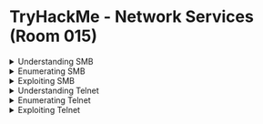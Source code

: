 #  TryHackMe - Network Services (Room 015)

<details><summary>Understanding SMB</summary>
<p>

![](/Network%20Services/images/smb.png)

SMB (Server Message Block Protocol) is a client-server communication protocol used for sharing access to files, printers, serial ports and other resources on a network

Servers make file systems and other resources (printers, named pipes, APIs) available to clients on the network. Client computers may have their own hard disks, but they also want access to the shared file systems and printers on the servers

The SMB protocol is known as a __response-request protocol__ - meaning that it transmits multiple mesasges between the client and server to establish a connection. Clients connect to servers using TCP/IP (actually NetBIOS over TCP/IP as specified in RFC1001 and RFC1002), NetBEUI or IPX/SPX

Once a connection is established, clients can then send commands (SMBs) to the server that allow them to access shares, open files, read and write files, etc...

Microsoft Windows operating systems since Windows 95 have included client and server SMB protocol support. Samba, an open source server that supports the SMB protocol, was released for Unix systems

</p>
</details>

<details><summary>Enumerating SMB</summary>
<p>
	
![](/Network%20Services/images/smb2.png)

Enumeration is the process of gathering informaton on a target in order to find potential attack vectors and aid in exploitation

This process is essential for an attack to be successful, as wasting time with exploits that either do not work or can crash the system can be a waste of energy. Enumeration can be used to gather usernames, passwords, network information, hostnames, application data, services, or any other information

Typically, there are SMB share drives on a server that can be connected to and used to view or transfer files. SMB can often be a great starting point for an attacker looking to discover sensitive information

First step of enumeration is conducting a port scan to find out as much information as you can about the services, appications, structure and OS of the target machine. The `-A` flag for nmap enables __OS detection, Version detection, Script scanning and Traceroute__ all in one and the `-p-` flagf enables scanning across all ports (65,535)

Enum4Linux is a tool used to enumerate SMB shares on both Windows and Linux systems. It is basically a wrapper around the tols in the Samba package and makes it easy to quickly extract information from the target pertaining to SMB. Installed by default on Kali and Parrot but can install from the [official Github]https://github.com/portcullislabs/enum4linux)

The syntax for Enum4Linux is simple - `enum4linux [options] ip`

TAG | FUNCTION
------------ | -------------
-U | get userlist
-M | get machine list
-N | get namelist dump
-S | get sharelist
-P | get password policy information
-G | get group and member list
-A | all of the above (full basic enumeration)


</p>
</details>

<details><summary>Exploiting SMB</summary>
<p>
	
![](/Network%20Services/images/exploit.png)

While there are vulnerabilities such as [CVE-2017-7494](https://www.cvedetails.com/cve/CVE-2017-7494/) that can allow remote code execution by exploiting SMB, you are more likely to encounter a situation where the best way into a system is due to misconfigurations in the system

In this case, we are going to be exploiting anonymous SMB share access - a common misconfiguration that can allow us to gain information that will lead to a shell

From our enumeration, we know:

	* The SMB share location
	* The name of an interesting SMB share

SMBClient is part of the default Samba suite. While it is available by default on Kali and Parrot, you can find the documentation [here](https://www.samba.org/samba/docs/current/man-html/smbclient.1.html) if you need to install it

We can remotely access the SMB share using the syntax:

	`smbclient //[IP]/[SHARE]`

Followed by the tags:

	`-U [name]` to specify the user
	`-p [port]` to specify the port

</p>
</details>


<details><summary>Understanding Telnet</summary>
<p>
	
![](/Network%20Services/images/telnet.png)

Telnet is an application protocol which allows you to connect to and execute commands on a remote machine that is hosting a telnet server

The telnet client will establish a connection with the server. The client will then become a virtual terminal - allowing you to interact with the remote host

Telnet sends ALL messages in cleartext and has no specific security mechanisms. Thus, in many applications and services, Telnet has been replaced by SSH in most implementations

Telnet works when the user conects to the server using the Telnet protocol - entering __telnet__ into a command prompt. The user then executes commands on the server by using specific Telnet commands in the Telnet prompt. You can connect to a Telnet server with the following syntax:

	`telnet [ip] [port]`

</p>
</details>

<details><summary>Enumerating Telnet</summary>
<p>
	
![](/Network%20Services/images/enum.png)

We've already seen how key enumeration can be in exploiting a misconfigured network service. However, vulnerabilities that could be potentially trivial to exploit do not always jump out as us. For that reason we need to be thorough in our method

Always start out the same way by doing a port scan to find out as much informaton as we can about the services, applications, structure and OS of the target machine

Hop over to [answers](https://github.com/ComplexSec/tryhackme/blob/master/Network%20Services/answers.md) to continue

</p>
</details>

<details><summary>Exploiting Telnet</summary>
<p>
	
![](/Network%20Services/images/vuln.jpg)

Telnet, being a protocol, is insecure for being in cleartext. It lacks encryption so sends all communication over plaintext and for the most part has poor access control. There are CVE's for Telnet client and server systems so when exploiting you can check for those on

	https://www.cvedetails.com/
	https://cve.mitre.org/


</p>
</details>
